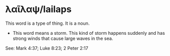 # λαῖλαψ/lailaps
This word is a type of thing. It is a noun.
* This word means a storm. This kind of storm happens suddenly and has strong winds that cause large waves in the sea.

See: Mark 4:37; Luke 8:23; 2 Peter 2:17
